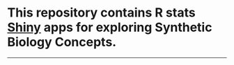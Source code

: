 This repository contains R stats [Shiny](http://www.rstudio.com/shiny/) apps for exploring Synthetic Biology Concepts.
====================
-----------------------
